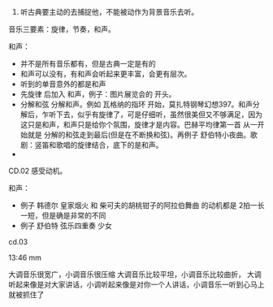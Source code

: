 1. 听古典要主动的去捕捉他，不能被动作为背景音乐去听。

音乐三要素：旋律，节奏，和声。

和声：

* 并不是所有音乐都有，但是古典一定是有的
* 和声可以没有，有和声会听起来更丰富，会更有层次。
* 听到的单音意外的都是和声
* 先旋律 后加入 和声，例子：图片展览会的 开头。
* 分解和弦 分解和声。例如 瓦格纳的指环  开始，莫扎特钢琴幻想397。和声分解后，乍听下去，似乎有旋律了，可是仔细听，虽然很美但又不够满足，因为这只是和声，和声只是给你个氛围，旋律才是内容。巴赫平均律第一首 从一开始就是 分解的和弦走到最后(但是在不断换和弦)。再例子 舒伯特小夜曲。歌剧：竖笛和歌唱的旋律结合，底下的是和声。
* 

CD.02 感受动机。

和声：

* 例子 韩德尔 皇家烟火 和 柴可夫的胡桃钳子的阿拉伯舞曲 的动机都是 2拍一长一短，但是确是非常的不同
* 例子 舒伯特 弦乐四重奏 少女

cd.03

13:46 mm

大调音乐很宽广，小调音乐很压缩
大调音乐比较平坦，小调音乐比较曲折，
大调听起来像是对大家讲话，小调听起来像是对你一个人讲话，小调音乐一听到心马上就被抓住了

